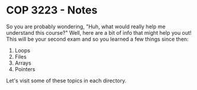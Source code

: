 # COP 3223 - Notes
So you are probably wondering, "Huh, what would really help me understand this course?" Well, here are a bit of info that might help you out! This will be your second exam and so you learned a few things since then:

1. Loops
2. Files
3. Arrays
4. Pointers

Let's visit some of these topics in each directory.
